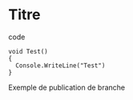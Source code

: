 # Titre

code
```
void Test()
{
  Console.WriteLine("Test")
}
```


Exemple de publication de branche
